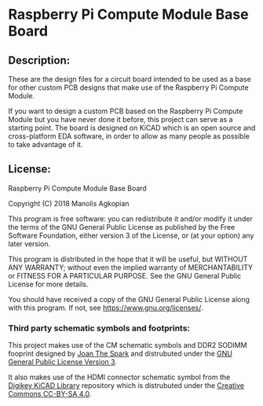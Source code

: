 Raspberry Pi Compute Module Base Board
================================

## Description:

These are the design files for a circuit board intended to be used as a base for other custom PCB designs that make use of the Raspberry Pi Compute Module.

If you want to design a custom PCB based on the Raspberry Pi Compute Module but you have never done it before, this project can serve as a starting point. The board is designed on KiCAD which is an open source and cross-platform EDA software, in order to allow as many people as possible to take advantage of it.

## License:

Raspberry Pi Compute Module Base Board

Copyright (C) 2018  Manolis Agkopian

This program is free software: you can redistribute it and/or modify it under the terms of the GNU General Public License as published by the Free Software Foundation, either version 3 of the License, or (at your option) any later version.

This program is distributed in the hope that it will be useful, but WITHOUT ANY WARRANTY; without even the implied warranty of MERCHANTABILITY or FITNESS FOR A PARTICULAR PURPOSE. See the GNU General Public License for more details.

You should have received a copy of the GNU General Public License along with this program. If not, see https://www.gnu.org/licenses/.

### Third party schematic symbols and footprints:

This project makes use of the CM schematic symbols and DDR2 SODIMM fooprint designed by [Joan The Spark](https://github.com/JoanTheSpark/KiCAD) and distrubuted under the [GNU General Public License Version 3](https://www.gnu.org/licenses/gpl.html).

It also makes use of the HDMI connector schematic symbol from the [Digikey KiCAD Library](https://github.com/digikey/digikey-kicad-library) repository which is distrubuted under the [Creative Commons CC-BY-SA 4.0](https://creativecommons.org/licenses/by-sa/4.0).
